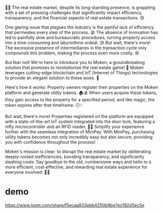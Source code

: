🏡🚀 The real estate market, despite its long-standing presence, is grappling with a set of pressing challenges that significantly impact efficiency, transparency, and the financial aspects of real estate transactions. 😟

One glaring issue that plagues the industry is the painful lack of efficiency that permeates every step of the process. 😩 The absence of innovation has led to painfully slow and bureaucratic procedures, turning property access into a time-consuming and labyrinthine ordeal. 😓 But wait, there's more! The excessive presence of intermediaries in the transaction cycle only compounds this problem, making the process even more costly. 😵

But fear not! We're here to introduce you to Moken, a groundbreaking solution that promises to revolutionize the real estate game! 🌟 Moken leverages cutting-edge blockchain and IoT (Internet of Things) technologies to provide an elegant solution to these woes. 🚀

Here's how it works: Property owners register their properties on the Moken platform and generate utility tokens. 🏠💰 When users acquire these tokens, they gain access to the property for a specified period, and like magic, the token expires after that timeframe. 🕒✨

But wait, there's more! Properties registered on the platform are equipped with a state-of-the-art IoT system integrated into the door lock, featuring a nifty microcontroller and an RFID reader. 📡🚪 Simplify your experience further with the seamless integration of MiniPay. With MiniPay, purchasing utility tokens becomes not only incredibly easy but also secure, providing you with confidence throughout the process!

Moken's mission is clear: to disrupt the real estate market by obliterating deeply-rooted inefficiencies, boosting transparency, and significantly slashing costs. Say goodbye to the old, cumbersome ways and hello to a more efficient, cost-effective, and rewarding real estate experience for everyone involved. 🙌🏡


# demo
https://www.loom.com/share/f5ecaa833ebb4250b9be7ecf92d5ec5e
